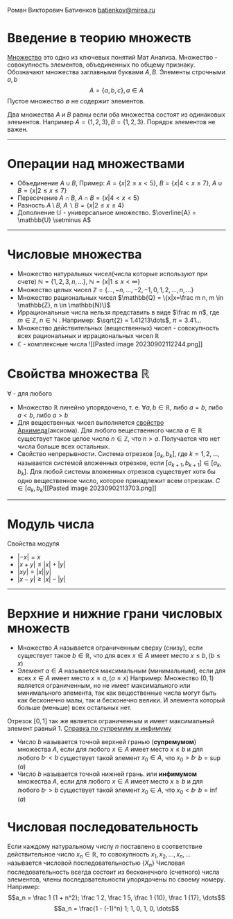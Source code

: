 Роман Викторович Батиенков
batienkov@mirea.ru

# Введение в теорию множеств
[Множество](http://mathhelpplanet.com/static.php?p=mnozhestva) это одно из ключевых понятий Мат Анализа. Множество - совокупность элементов, объединенных по общему признаку. Обозначают множества заглавными буквами $A, B$. Элементы строчными $a, b$
$$A = \{a, b, c\}, a \in A$$
Пустое множество $\emptyset$ не содержит элементов.

Два множества $A$ и $B$ равны если оба множества состоят из одинаковых элементов. Например $A = \{ 1, 2, 3\}, B=\{1, 2, 3\}$. Порядок элементов не важен.

---
# Операции над множествами

- Объединение $A \cup B$, Пример: $A=\{x|2\le x <5\}$, $B = \{x | 4 < x \le 7\}$, $A \cup B = \{x | 2 \le x \le 7\}$
- Пересечение $A \cap B$, $A \cap B = \{x | 4 < x < 5\}$
- Разность $A \setminus B$, $A \backslash B = \{ x | 2 \le x \le 4 \}$
- Дополнение $\mathbb{U}$ - универсальное множество. $\overline{A} = \mathbb{U} \setminus A$

----
# Числовые множества

- Множество натуральных чисел(числа которые используют при счете) $\mathbb{N} = \{1, 2, 3, n, ...\}$, $\mathbb{N} = \{x| 1 \le x < \infty \}$
- Множество целых чисел $\mathbb{Z} = \{\dots, -n,\dots, -2, -1, 0, 1, 2, \dots, n, \dots \}$
- Множество рациональных чисел $\mathbb{Q} = \{x|x=\frac m n, m \in \mathbb{Z}, n \in \mathbb{N}\}$
- Иррациональные числа нельзя представить в виде $\frac m n$, где $m \in \mathbb{Z}$, $n \in \mathbb{N}$ . Например: $\sqrt{2} = 1.41213\dots$, $\pi = 3.41\dots$
- Множество действительных (вещественных) чисел - совокупность всех рациональных и иррациональных чисел $\mathbb{R}$
- $\mathbb{C}$ - комплексные числа
 ![[Pasted image 20230902112244.png]]

# Свойства множества $\mathbb{R}$
$\forall$ - для любого
- Множество $\mathbb{R}$ линейно упорядочено, т. е. $\forall a, b \in \mathbb{R}$, либо $a = b$, либо $a < b$, либо $a > b$
- Для вещественных чисел выполняется [свойство Архимеда](https://wiki5.ru/wiki/Archimedean_property)(аксиома). Для любого вещественного числа $a \in \mathbb{R}$ существует такое целое число $n \in \mathbb{Z}$, что $n > a$. Получается что нет числа больше всех остальных.
- Свойство непрерывности. Система отрезков $[a_k, b_k]$, где $k = 1, 2, \dots$, называется системой вложенных отрезков, если $[a_{k+1}, b_{k+1}]\in[a_k, b_k]$. Для любой системы вложенных отрезков существует хотя бы одно вещественное число, которое принадлежит всем отрезкам. $C \in [a_k, b_k$![[Pasted image 20230902113703.png]]

---
# Модуль числа
Свойства модуля
- $|-x| = x$
- $|x + y| \le |x| + |y|$
- $|xy| = |x||y|$
- $|x - y| \ge |x| - |y|$
---
# Верхние и нижние грани числовых множеств

- Множество $A$ называется ограниченным сверху (снизу), если существует такое $b \in \mathbb{R}$, что для всех $x \in A$ имеет место $x \le b, (b \le x)$
- Элемент $a \in A$ называется максимальным (минимальным), если для всех $x \in A$ имеет место $x \le a, (a \le x)$
Например:
Множество $(0, 1)$ является ограниченным, но не имеет максимального или минимального элемента, так как вещественные числа могут быть как бесконечно малы, так и бесконечно велики. И элемента который больше (меньше) всех остальных нет.

Отрезок $[0, 1]$ так же является ограниченным и имеет максимальный элемент равный $1$.
[Справка по супремуму и инфимуму](http://trushinbv.ru/studentam/1-kurs/156-ogranichennye-mnozhestva-supremum-i-infimum)
- Число $b$ называется точной верхней гранью (**супремумом**) множества $A$, если для любого $x \in A$ имеет место $x \le b$ и для любого $b^, < b$ существует такой элемент $x_0 \in A$, что $x_0 > b^,$ $b = \sup(a)$
- Число $b$ называется точной нижней грань. или **инфимумом** множества $A$, если для любого $x \in A$ имеет место $x \ge b$ и для любого $b^,>b$ существует такой элемент $x_0 \in A$, что $x_0 < b^,$ $b=\inf(a)$

# Числовая последовательность
Если каждому натуральному числу $n$ поставлено в соответствие действительное число $x_n \in \mathbb{R}$, то совокупность $x_1, x_2, \dots, x_n, \dots$ называется числовой последовательностью $\{X_n\}$
Числовая последовательность всегда состоит из бесконечного (счетного) числа элементов, члены последовательности упорядочены по своему номеру.
Например: $$a_n = \frac 1 {1 + n^2}; \frac 1 2, \frac 1 5, \frac 1 {10}, \frac 1 {17}, \dots$$
$$a_n = \frac{1 - (-1)^n} 1; 1, 0, 1, 0, \dots$$